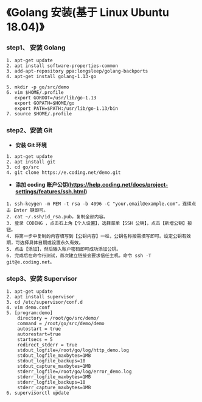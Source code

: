 # 《Golang 安装(基于 Linux Ubuntu 18.04)》

### step1、 安装 Golang

```
1. apt-get update
2. apt install software-properties-common
3. add-apt-repository ppa:longsleep/golang-backports
4. apt-get install golang-1.13-go

5. mkdir -p go/src/demo
6. vim $HOME/.profile
   export GOROOT=/usr/lib/go-1.13
   export GOPATH=$HOME/go
   export PATH=$PATH:/usr/lib/go-1.13/bin
7. source $HOME/.profile
```

### step2、安装 Git

- **安装 Git 环境**

```
1. apt-get update
2. apt install git
3. cd go/src
4. git clone https://e.coding.net/demo.git
```

- **添加 coding 账户公钥(https://help.coding.net/docs/project-settings/features/ssh.html)**

```
1. ssh-keygen -m PEM -t rsa -b 4096 -C "your.email@example.com"，连续点击 Enter 键即可。
2. cat ~/.ssh/id_rsa.pub，复制全部内容。
3. 登录 CODING ，点击右上角【个人设置】，选择菜单【SSH 公钥】，点击【新增公钥】按钮。
4. 将第一步中复制的内容填写到【公钥内容】一栏，公钥名称按需填写即可。设定公钥有效期，可选择具体日期或设置永久有效。
5. 点击【添加】，然后输入账户密码即可成功添加公钥。
6. 完成后在命令行测试，首次建立链接会要求信任主机。命令 ssh -T git@e.coding.net。
```

### step3、安装 Supervisor

```
1. apt-get update
2. apt install supervisor
3. cd /etc/supervisor/conf.d
4. vim demo.conf
5. [program:demo]
    directory = /root/go/src/demo/
    command = /root/go/src/demo/demo
    autostart = true
    autorestart=true
    startsecs = 5
    redirect_stderr = true
    stdout_logfile=/root/go/log/http_demo.log
    stdout_logfile_maxbytes=1MB
    stdout_logfile_backups=10
    stdout_capture_maxbytes=1MB
    stderr_logfile=/root/go/log/error_demo.log
    stderr_logfile_maxbytes=1MB
    stderr_logfile_backups=10
    stderr_capture_maxbytes=1MB
6. supervisorctl update
```
